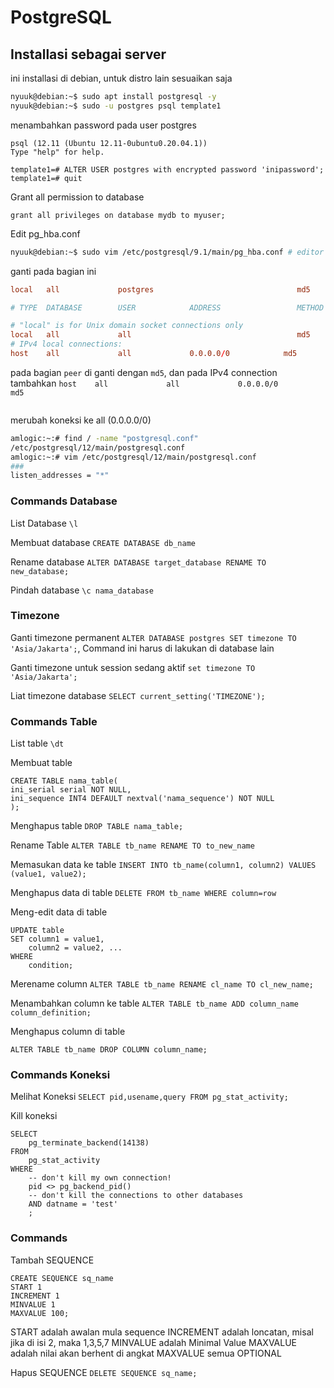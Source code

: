 # PostgreSQL
## Installasi sebagai server
ini installasi di debian, untuk distro lain sesuaikan saja
```bash
nyuuk@debian:~$ sudo apt install postgresql -y
nyuuk@debian:~$ sudo -u postgres psql template1
```
menambahkan password pada user postgres
```psql
psql (12.11 (Ubuntu 12.11-0ubuntu0.20.04.1))
Type "help" for help.

template1=# ALTER USER postgres with encrypted password 'inipassword';
template1=# quit
```
Grant all permission to database
```
grant all privileges on database mydb to myuser;
```
Edit pg_hba.conf
```bash
nyuuk@debian:~$ sudo vim /etc/postgresql/9.1/main/pg_hba.conf # editor bisa menggunakan yg lain, contoh nano
```
ganti pada bagian ini
```conf
local   all             postgres                                md5

# TYPE  DATABASE        USER            ADDRESS                 METHOD

# "local" is for Unix domain socket connections only
local   all             all                                     md5
# IPv4 local connections:
host    all             all             0.0.0.0/0            md5
```
pada bagian `peer` di ganti dengan `md5`,
dan pada IPv4 connection tambahkan `host    all             all             0.0.0.0/0            md5`
```
```
merubah koneksi ke all (0.0.0.0/0)
```bash
amlogic:~:# find / -name "postgresql.conf"
/etc/postgresql/12/main/postgresql.conf
amlogic:~:# vim /etc/postgresql/12/main/postgresql.conf
###
listen_addresses = "*"
```

### Commands Database
List Database
`\l`

Membuat database
`CREATE DATABASE db_name`

Rename database
`ALTER DATABASE target_database RENAME TO new_database;`

Pindah database
`\c nama_database`

### Timezone

Ganti timezone permanent 
`ALTER DATABASE postgres SET timezone TO 'Asia/Jakarta';`,
Command ini harus di lakukan di database lain

Ganti timezone untuk session sedang aktif
`set timezone TO 'Asia/Jakarta';`

Liat timezone database `SELECT current_setting('TIMEZONE');`

### Commands Table
List table
`\dt`

Membuat table
```
CREATE TABLE nama_table(
ini_serial serial NOT NULL,
ini_sequence INT4 DEFAULT nextval('nama_sequence') NOT NULL
);
```

Menghapus table
`DROP TABLE nama_table;`

Rename Table
`ALTER TABLE tb_name RENAME TO to_new_name`

Memasukan data ke table
`INSERT INTO tb_name(column1, column2) VALUES (value1, value2);`

Menghapus data di table
`DELETE FROM tb_name WHERE column=row`

Meng-edit data di table
```
UPDATE table
SET column1 = value1,
    column2 = value2, ...
WHERE
    condition;
```

Merename column
`ALTER TABLE tb_name RENAME cl_name TO cl_new_name;`

Menambahkan column ke table
`ALTER TABLE tb_name ADD column_name column_definition;`

Menghapus column di table

`ALTER TABLE tb_name DROP COLUMN column_name;`
### Commands Koneksi
Melihat Koneksi
`SELECT pid,usename,query FROM pg_stat_activity;`

Kill koneksi
```
SELECT                                         
    pg_terminate_backend(14138) 
FROM 
    pg_stat_activity 
WHERE 
    -- don't kill my own connection!
    pid <> pg_backend_pid()
    -- don't kill the connections to other databases
    AND datname = 'test'
    ;
```

### Commands
Tambah SEQUENCE
```
CREATE SEQUENCE sq_name
START 1
INCREMENT 1
MINVALUE 1
MAXVALUE 100;
```
START adalah awalan mula sequence
INCREMENT adalah loncatan, misal jika di isi 2, maka 1,3,5,7
MINVALUE adalah Minimal Value
MAXVALUE adalah nilai akan berhent di angkat MAXVALUE
semua OPTIONAL

Hapus SEQUENCE
`DELETE SEQUENCE sq_name;`
